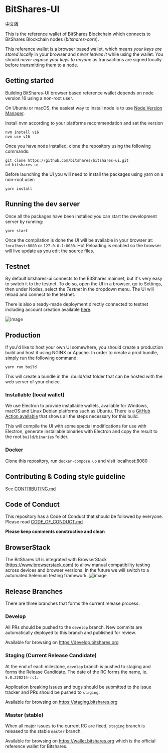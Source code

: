BitShares-UI
============
[中文版](README_zh.md)

This is the reference wallet of BitShares Blockchain which connects to BitShares Blockchain nodes (*bitshares-core*).

This reference wallet is a browser based wallet, which means *your keys are stored locally* in your browser and *never leaves it* while using the wallet. 
You should *never expose your keys to anyone* as transactions are signed locally before transmitting them to a node.

## Getting started

Building BitShares-UI browser based reference wallet depends on node version 16 using a non-root user.

On Ubuntu or macOS, the easiest way to install node is to use [Node Version Manager](https://github.com/creationix/nvm).

Install nvm according to your platforms recommendation and set the version

```
nvm install v16
nvm use v16
```

Once you have node installed, clone the repository using the following commands:

```
git clone https://github.com/bitshares/bitshares-ui.git
cd bitshares-ui
```

Before launching the UI you will need to install the packages using yarn on a non-root user:

```
yarn install
```

## Running the dev server

Once all the packages have been installed you can start the development 
server by running:

```
yarn start
```

Once the compilation is done the UI will be available in your browser at:
`localhost:8080` or `127.0.0.1:8080`. Hot Reloading is enabled so the browser 
will live update as you edit the source files.

## Testnet

By default bitshares-ui connects to the BitShares mainnet, 
but it's very easy to switch it to the testnet. 
To do so, open the UI in a browser, go to Settings, then 
under Nodes, select the *Testnet* in the dropdown menu. 
The UI will reload and connect to the testnet.

There is also a ready-made deployment directly connected to testnet
including account creation available [here](https://test.xbts.io/).

![image](https://user-images.githubusercontent.com/33128181/175760811-736c9b21-9122-4160-bd30-465bb755a3a3.png)

## Production

If you'd like to host your own UI somewhere, you should create a production 
build and host it using NGINX or Apache. 
In order to create a prod bundle, simply run the following command:

```
yarn run build
```

This will create a bundle in the ./build/dist folder that can be hosted with the web server of your choice.

### Installable (local wallet)

We use Electron to provide installable wallets, available for Windows, macOS and Linux Debian platforms such as Ubuntu. 
There is a [GitHub Action available](https://github.com/bitshares/bitshares-ui/blob/master/.github/workflows/build-release-binaries.yml#L18) that shows all the steps necessary for this build.

This will compile the UI with some special modifications for use with Electron, generate installable binaries with Electron and copy the result to the root `build/binaries` folder.

### Docker

Clone this repository, run `docker-compose up` and visit localhost:8080

## Contributing & Coding style guideline

See [CONTRIBUTING.md](CONTRIBUTING.md)

## Code of Conduct

This repository has a Code of Conduct that should be followed by everyone. 
Please read [CODE_OF_CONDUCT.md](CODE_OF_CONDUCT.md)

**Please keep comments constructive and clean**

## BrowserStack 

The BitShares UI is integrated with BrowserStack (https://www.browserstack.com) to allow manual compatibility testing across devices and browser versions. In the future we will switch to a automated Selenium testing framework.
![image](https://user-images.githubusercontent.com/33128181/48697885-05f8d880-ebe6-11e8-95a2-d87516cbb3d9.png)

## Release Branches

There are three branches that forms the current release process.

### Develop

All PRs should be pushed to the `develop` branch.
New commits are automatically deployed to this branch and published for review.

Available for browsing on https://develop.bitshares.org

### Staging (Current Release Candidate)

At the end of each milestone, `develop` branch is pushed to staging and forms the Release Candidate. The date of the RC forms the name, ie. `5.0.220214-rc1`.

Application breaking issues and bugs should be submitted to the issue tracker and PRs should be pushed to `staging`.

Available for browsing on https://staging.bitshares.org

### Master (stable)

When all major issues to the current RC are fixed, `staging` branch is released to the stable `master` branch.

Available for browsing on https://wallet.bitshares.org which is the official reference wallet for Bitshares.

